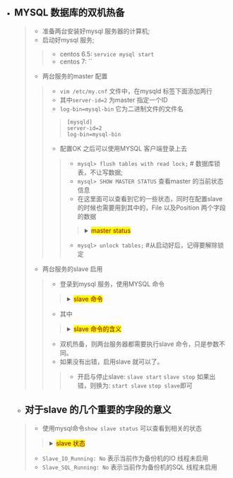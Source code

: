 


- ## MYSQL 数据库的双机热备
    > - 准备两台安装好mysql 服务器的计算机; 
    > - 启动好mysql 服务; 
    >> - centos 6.5: `service mysql start`
    >> - centos 7: ``
    > - 两台服务的master 配置
    >> - `vim /etc/my.cnf` 文件中，在mysqld 标签下面添加两行
    >> - 其中`server-id=2` 为master 指定一个ID
    >> - `log-bin=mysql-bin` 它为二进制文件的文件名
    >>>     [mysqld]
    >>>     server-id=2
    >>>     log-bin=mysql-bin
    >> - 配置OK 之后可以使用MYSQL 客户端登录上去
    >>> - `mysql> flush tables with read lock;` # 数据库锁表，不让写数据;
    >>> - `mysql> SHOW MASTER STATUS`  查看master 的当前状态信息
    >>> - 在这里面可以查看到它的一些状态，同时在配置slave 的时候也需要用到其中的，File 以及Position 两个字段的数据
    >>>> <details>
    >>>> <summary><mark><font color=darkred>master status</font></mark></summary>
    >>>> 
    >>>>                     File: mysql-bin.000002
    >>>>                 Position: 120
    >>>>             Binlog_Do_DB: 
    >>>>         Binlog_Ignore_DB: 
    >>>>        Executed_Gtid_Set: 
    >>>>        1 row in set (0.00 sec)
    >>>> </details>
    >>> - `mysql> unlock tables;`  #从启动好后，记得要解除锁定
    > - 两台服务的slave 启用
    >> - 登录到mysql 服务，使用MYSQL 命令
    >>> <details>
    >>> <summary><mark><font color=darkred>slave 命令</font></mark></summary>
    >>> 
    >>>     mysql> CHANGE MASTER TO MASTER_HOST='10.42.167.78', MASTER_PORT=3306,
    >>>     MASTER_USER='root',MASTER_PASSWORD='root',
    >>>     MASTER_LOG_FILE='mysql-bin.000005', MASTER_LOG_POS=120;
    >>> </details>
    >>>
    >> - 其中
    >>> <details>
    >>> <summary><mark><font color=darkred>slave 命令的含义</font></mark></summary>
    >>> 
    >>> - `MASTER_HOST` `MASTER_PORT` master 服务器的IP 地址以及端口
    >>> - `MASTER_USER`  `MASTER_PASSWORD` 连接用户名 以及密码
    >>> - `MASTER_LOG_FILE`  这个是的master 服务器上面，使用`master status ` 命令查出来的，`File` 字段的当前结果
    >>>> - 它表示当前的二进制文件名
    >>> - `MASTER_LOG_POS`  这个也是`master status` 命令查出来的，它对应的是`Position` 的结果
    >>>> - 它表示当前二进制文件的具体位置。
    >>> </details>
    >> - 双机热备，则两台服务器都需要执行slave 命令，只是参数不同。
    >> - 如果没有出错，启用slave 就可以了。
    >>> - 开启与停止slave: `slave start`  `slave stop` 如果出错，则换为: `start slave`  `stop slave`即可

    - ## 对于slave 的几个重要的字段的意义
    > - 使用mysql命令`show slave status` 可以查看到相关的状态
    >> <details>
    >> <summary><mark><font color=darkred>slave 状态</font></mark></summary>
    >> 
    >>>                        Slave_IO_State: 
    >>>                           Master_Host: 10.42.167.78
    >>>                           Master_User: root
    >>>                           Master_Port: 3306
    >>>                         Connect_Retry: 60
    >>>                       Master_Log_File: mysql-bin.000005
    >>>                   Read_Master_Log_Pos: 120
    >>>                        Relay_Log_File: 10-42-170-247-relay-bin.000001
    >>>                         Relay_Log_Pos: 4
    >>>                 Relay_Master_Log_File: mysql-bin.000005
    >>>                      Slave_IO_Running: No
    >>>                     Slave_SQL_Running: No
    >>>                       Replicate_Do_DB: 
    >>>                   Replicate_Ignore_DB: 
    >>>                    Replicate_Do_Table: 
    >>>                Replicate_Ignore_Table: 
    >>>               Replicate_Wild_Do_Table: 
    >>>           Replicate_Wild_Ignore_Table: 
    >>>                            Last_Errno: 0
    >>>                            Last_Error: 
    >>>                          Skip_Counter: 0
    >>>                   Exec_Master_Log_Pos: 120
    >>>                       Relay_Log_Space: 120
    >>>                       Until_Condition: None
    >>>                        Until_Log_File: 
    >>>                         Until_Log_Pos: 0
    >>>                    Master_SSL_Allowed: No
    >>>                    Master_SSL_CA_File: 
    >>>                    Master_SSL_CA_Path: 
    >>>                       Master_SSL_Cert: 
    >>>                     Master_SSL_Cipher: 
    >>>                        Master_SSL_Key: 
    >>>                 Seconds_Behind_Master: NULL
    >>>         Master_SSL_Verify_Server_Cert: No
    >>>                         Last_IO_Errno: 0
    >>>                         Last_IO_Error: 
    >>>                        Last_SQL_Errno: 0
    >>>                        Last_SQL_Error: 
    >>>           Replicate_Ignore_Server_Ids: 
    >>>                      Master_Server_Id: 0
    >>>                           Master_UUID: 
    >>>                      Master_Info_File: /var/lib/mysql/master.info
    >>>                             SQL_Delay: 0
    >>>                   SQL_Remaining_Delay: NULL
    >>>               Slave_SQL_Running_State: 
    >>>                    Master_Retry_Count: 86400
    >>>                           Master_Bind: 
    >>>               Last_IO_Error_Timestamp: 
    >>>              Last_SQL_Error_Timestamp: 
    >>>                        Master_SSL_Crl: 
    >>>                    Master_SSL_Crlpath: 
    >>>                    Retrieved_Gtid_Set: 
    >>>                     Executed_Gtid_Set: 
    >>>                         Auto_Position: 0
    >>>         1 row in set (0.00 sec)
    >>> </details>
    >>> 
    >> - `Slave_IO_Running: No`  表示当前作为备份机的IO 线程未启用
    >> - `Slave_SQL_Running: No`   表示当前作为备份机的SQL 线程未启用
